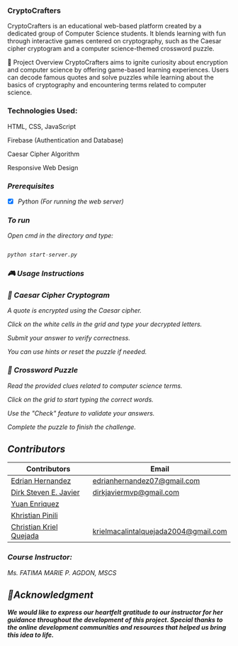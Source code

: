 ### CryptoCrafters
CryptoCrafters is an educational web-based platform created by a dedicated group of Computer Science students. It blends learning with fun through interactive games centered on cryptography, such as the Caesar cipher cryptogram and a computer science-themed crossword puzzle.

📌 Project Overview
CryptoCrafters aims to ignite curiosity about encryption and computer science by offering game-based learning experiences. Users can decode famous quotes and solve puzzles while learning about the basics of cryptography and encountering terms related to computer science.

### Technologies Used:

HTML, CSS, JavaScript

Firebase (Authentication and Database)

Caesar Cipher Algorithm

Responsive Web Design

<em>

### Prerequisites

- [x] Python (For running the web server) <br>

### To run

Open cmd in the directory and type: 

```python 

python start-server.py

```
<em>

### 🎮 Usage Instructions
### 🧩 Caesar Cipher Cryptogram
A quote is encrypted using the Caesar cipher.

Click on the white cells in the grid and type your decrypted letters.

Submit your answer to verify correctness.

You can use hints or reset the puzzle if needed.

### 🧠 Crossword Puzzle
Read the provided clues related to computer science terms.

Click on the grid to start typing the correct words.

Use the "Check" feature to validate your answers.

Complete the puzzle to finish the challenge.

##  Contributors </a> <br>

| Contributors | Email  |
| --- | --- |
| <a href = "https://github.com/EdrianHernandez">Edrian Hernandez</a> | edrianhernandez07@gmail.com |  | | 
| <a href = "https://github.com/m-ciavel"> Dirk Steven E. Javier </a>|  dirkjaviermvp@gmail.com |  |  |
| <a href = "https://github.com/yuanenriquez"> Yuan Enriquez </a>| | |  |
| <a href = "https://github.com/chosenvision"> Khristian Pinili </a>|  |  |  |
| <a href = "https://github.com/kary3l"> Christian Kriel Quejada </a>| krielmacalintalquejada2004@gmail.com |  |  |

### Course Instructor:
Ms. FATIMA MARIE P. AGDON, MSCS



##  <a id = "notes"> 📝Acknowledgment </a><br>
<em>

<b>
We would like to express our heartfelt gratitude to our instructor for her guidance throughout the development of this project. Special thanks to the online development communities and resources that helped us bring this idea to life. </b>

<br><br>
